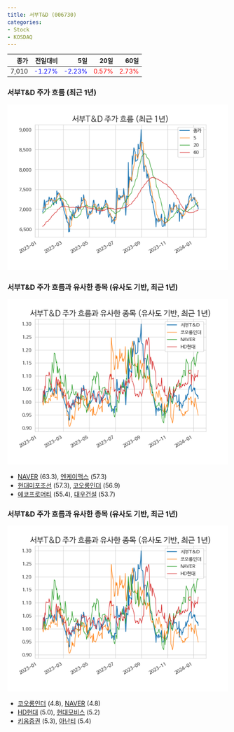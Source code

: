 ```yaml
---
title: 서부T&D (006730)
categories:
- Stock
- KOSDAQ
---
```


|종가|전일대비|5일|20일|60일|
|---:|-------:|--:|---:|---:|
|7,010|<span style="color: blue">-1.27%</span>|<span style="color: blue">-2.23%</span>|<span style="color: red">0.57%</span>|<span style="color: red">2.73%</span>|

<!-- more -->
### 서부T&D 주가 흐름 (최근 1년)
![006730](/assets/images/stock/006730.png)


### 서부T&D 주가 흐름과 유사한 종목 (유사도 기반, 최근 1년)
![006730](/assets/images/stock/006730_sim.png)

- [NAVER](/035420/) (63.3), [엔케이맥스](/182400/) (57.3)
- [현대미포조선](/010620/) (57.3), [코오롱인더](/120110/) (56.9)
- [에코프로머티](/450080/) (55.4), [대우건설](/047040/) (53.7)


### 서부T&D 주가 흐름과 유사한 종목 (유사도 기반, 최근 1년)
![006730](/assets/images/stock/006730_sim.png)

- [코오롱인더](/120110/) (4.8), [NAVER](/035420/) (4.8)
- [HD현대](/267250/) (5.0), [현대모비스](/012330/) (5.2)
- [키움증권](/039490/) (5.3), [아난티](/025980/) (5.4)